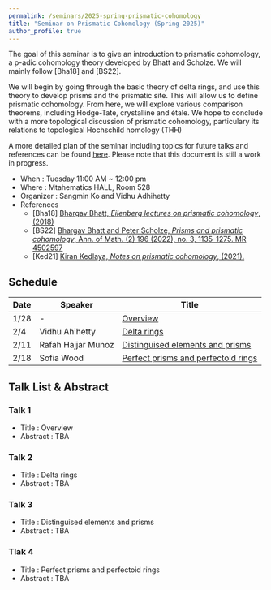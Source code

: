 ```yaml
---
permalink: /seminars/2025-spring-prismatic-cohomology
title: "Seminar on Prismatic Cohomology (Spring 2025)"
author_profile: true
---
```


The goal of this seminar is to give an introduction to prismatic cohomology, a p-adic cohomology theory developed by Bhatt and Scholze. We will mainly follow [Bha18] and [BS22]. 

We will begin by going through the basic theory of delta rings, and use this theory to develop prisms and the prismatic site. This will allow us to define prismatic cohomology. From here, we will explore various comparison theorems, including Hodge-Tate, crystalline and &eacute;tale. We hope to conclude with a more topological discussion of prismatic cohomology, particulary its relations to topological Hochschild homology (THH)

A more detailed plan of the seminar including topics for future talks and references can be found [here](/files/Learning_Seminar_Prismatic_Cohomology_Columbia.pdf). Please note that this document is still a work in progress.


- When : Tuesday 11:00 AM ~ 12:00 pm
- Where : Mtahematics HALL, Room 528
- Organizer : Sangmin Ko and Vidhu Adhihetty
- References
    - [Bha18] [Bhargav Bhatt, *Eilenberg lectures on prismatic cohomology*, (2018)](https://websites.umich.edu/~bhattb/teaching/prismatic-columbia/)
    - [BS22] [Bhargav Bhatt and Peter Scholze, *Prisms and prismatic cohomology*, Ann. of Math. (2) 196 (2022), no. 3, 1135–1275. MR 4502597](https://arxiv.org/abs/1905.08229)
    - [Ked21] [Kiran Kedlaya, *Notes on prismatic cohomology*, (2021).](https://kskedlaya.org/prismatic/sec_overview.html)

    
## Schedule

| Date | Speaker | Title |
| ----- | ------- | ----------- |
| 1/28 | - | [Overview](#talk-1)  |
| 2/4 | Vidhu Ahihetty | [Delta rings](#talk-2) |
| 2/11 | Rafah Hajjar Munoz| [Distinguised elements and prisms](#talk-3) |
| 2/18 | Sofia Wood | [Perfect prisms and perfectoid rings](#talk-4) |

## Talk List & Abstract
### Talk 1
* Title : Overview
* Abstract : TBA

### Talk 2
* Title : Delta rings
* Abstract : TBA

### Talk 3
* Title : Distinguised elements and prisms
* Abstract : TBA

### Tlak 4
* Title : Perfect prisms and perfectoid rings
* Abstract : TBA
